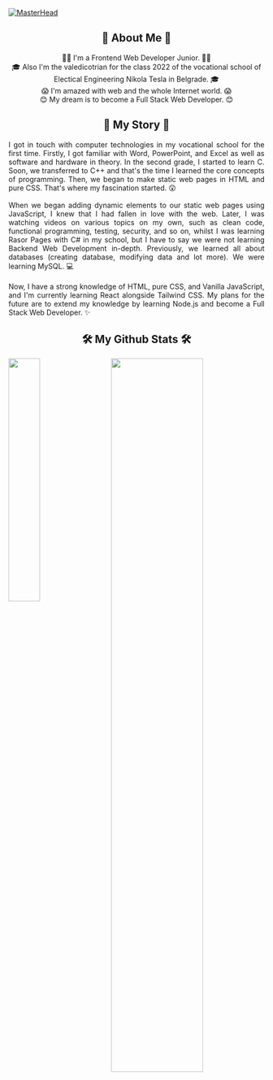 [![MasterHead](https://lh3.googleusercontent.com/-DZrq6KMFsvmPrXQvboxmtidTvBjjgRstduu-kvJnvVm76P9nSWIdta-nnGiSg-fQf5GgRF10MeslP3qmD3ZlRyAoVPYZIwIBW4fZktMWG_nnv9foPb_2O7nFGdSeO2P9OF9yGHkUtnyRQ2oxjETYWawq39zdDlFDrK1EY5ZcsgCJOffl2Ru2GcSEkDYKrf-KxblT1Adc5Wre263qYloUz8UE2-IHqJn7dDR88fR7IXadejrvfXQ8DOGzvdOzhXgM0hNmmLh_-7OmYQhnUyqW-gvmtI9tI8fYn9_C8E1J2R4d4OcHRqkFhK59an2T1h_pHsLFco9hg_BANGImL5WIbtK6aGICeGpQMzAofM_81L8x3z7C16sHbR7p_X25kkyK2n2APapB-XGT2XFFpmPazGBBBN0g5dznNsRm14UGkyJznBx6CBb41iDLD3F3uPh6hGGcQ5ltvCmudNLABvLJyQImm40nmIXjwP2Fhb5SULh1zYSjBR-DVLuyMx_PCAN0wWa03EfI48phA-b2yEEIiZVEIdK-D-MKUpWnyTLu5ZrAwNdtsUdT59bTM361csNgpgh2NmYrXAgUMKrWaUty_ndASeD4wnuaB-wWh2hktEVMJShXVFRrE5Qj0o1Wz7jXFacBAmbj3mI_ca2dB9hLvq-ny2FiEJKpv5IgJcEcuXT9sR765fUZxy4OuSjv_HFYmLeYjg20qfZgXduAZWZ3HXTGvstnM8REXzMFyf_Ydch7gsPePQ8DMhAy7pvOwuVf8J5GKAWWTGQnXFw_cLJj1pEklWSj6yOPzhG=w1880-h903-no?authuser=0)](https://unsplash.com/photos/IKUYGCFmfw4)

## <div align="center">🚀 About Me 🚀</div>
<div align="center">👨‍💻 I'm a Frontend Web Developer Junior. 👨‍💻</div>
<div align="center">🎓 Also I'm the valedicotrian for the class 2022 of the vocational school of Electical Engineering Nikola Tesla in Belgrade. 🎓</div>
<div align="center">😱 I'm amazed with web and the whole Internet world. 😱</div>
<div align="center">😊 My dream is to become a Full Stack Web Developer. 😊</div>

## <div align="center">📜 My Story 📜</div>

<div align="justify">I got in touch with computer technologies in my vocational
school for the first time. Firstly, I got familiar with 
Word, PowerPoint, and Excel as well as software and hardware 
in theory. In the second grade, I started to learn C. Soon, 
we transferred to C++ and that's the time I learned the core 
concepts of programming. Then, we began to make static web 
pages in HTML and pure CSS. That's where my fascination 
started. 😲</div>
<br />
<div align="justify">When we began adding dynamic elements to our 
static web pages using JavaScript, I knew that I had fallen 
in love with the web. Later, I was watching videos on various 
topics on my own, such as clean code, functional programming, 
testing, security, and so on, whilst I was learning Rasor 
Pages with C# in my school, but I have to say we were not 
learning Backend Web Development in-depth. Previously, we 
learned all about databases (creating database, modifying 
data and lot more). We were learning MySQL. 💻</div>
<br />
<div align="justify">Now, I have a 
strong knowledge of HTML, pure CSS, and Vanilla JavaScript, 
and I'm currently learning React alongside Tailwind CSS. My 
plans for the future are to extend my knowledge by learning 
Node.js and become a Full Stack Web Developer. ✨</div>

## <div align="center">🛠 My Github Stats 🛠</div>
<img width="60%" align="right" src="http://github-readme-streak-stats.herokuapp.com?user=MilosD15&theme=dark&date_format=M%20j%5B%2C%20Y%5D&fire=FF4924&sideNums=96581B&background=282626&stroke=DDDDDD&currStreakNum=FF782A&currStreakLabel=DDDDDD&sideLabels=989898&ring=FF4924&dates=DDDDDD" />
<img width="35%" align="left" src="https://github-readme-stats.vercel.app/api/top-langs/?username=MilosD15" />


<!--
**MilosD15/MilosD15** is a ✨ _special_ ✨ repository because its `README.md` (this file) appears on your GitHub profile.

Here are some ideas to get you started:

- 🔭 I’m currently working on ...
- 🌱 I’m currently learning ...
- 👯 I’m looking to collaborate on ...
- 🤔 I’m looking for help with ...
- 💬 Ask me about ...
- 📫 How to reach me: ...
- 😄 Pronouns: ...
- ⚡ Fun fact: ...
<br /><br />
Repositories:  <br />
&nbsp;&nbsp;&nbsp; - Coca Colca Company Clone  <br />
&nbsp;&nbsp;&nbsp; - Dronjak Gradnja website  <br />
&nbsp;&nbsp;&nbsp; - Minesweeper game  <br />
-->
